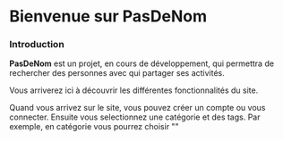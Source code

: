 # Bienvenue sur PasDeNom

### Introduction

**PasDeNom** est un projet, en cours de développement, qui permettra de rechercher des personnes avec qui partager ses activités.

Vous arriverez ici à découvrir les différentes fonctionnalités du site.

Quand vous arrivez sur le site, vous pouvez créer un compte ou vous connecter.
Ensuite vous selectionnez une catégorie et des tags. Par exemple, en catégorie vous pourrez choisir ""
